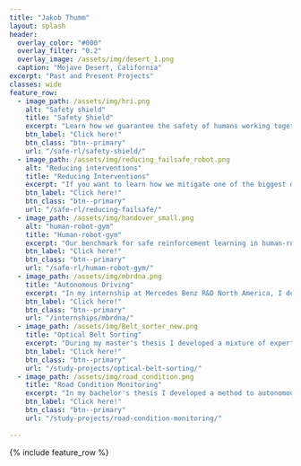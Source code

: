 ```yaml
---
title: "Jakob Thumm"
layout: splash
header:
  overlay_color: "#000"
  overlay_filter: "0.2"
  overlay_image: /assets/img/desert_1.png
  caption: "Mojave Desert, California"
excerpt: "Past and Present Projects"
classes: wide
feature_row:
  - image_path: /assets/img/hri.png
    alt: "Safety shield"
    title: "Safety Shield"
    excerpt: "Learn how we guarantee the safety of humans working together with robots:"
    btn_label: "Click here!"
    btn_class: "btn--primary"
    url: "/safe-rl/safety-shield/"
  - image_path: /assets/img/reducing_failsafe_robot.png
    alt: "Reducing interventions"
    title: "Reducing Interventions"
    excerpt: "If you want to learn how we mitigate one of the biggest downsides of safe RL:"
    btn_label: "Click here!"
    btn_class: "btn--primary"
    url: "/safe-rl/reducing-failsafe/"
  - image_path: /assets/img/handover_small.png
    alt: "human-robot-gym"
    title: "Human-robot-gym"
    excerpt: "Our benchmark for safe reinforcement learning in human-robot collaboration:"
    btn_label: "Click here!"
    btn_class: "btn--primary"
    url: "/safe-rl/human-robot-gym/"
  - image_path: /assets/img/mbrdna.png
    title: "Autonomous Driving"
    excerpt: "In my internship at Mercedes Benz R&D North America, I developed a map converter to boost the performance of the simulation environment. Here are a few impressions:"
    btn_label: "Click here!"
    btn_class: "btn--primary"
    url: "/internships/mbrdna/"
  - image_path: /assets/img/Belt_sorter_new.png
    title: "Optical Belt Sorting"
    excerpt: "During my master's thesis I developed a mixture of experts of neural networks and Kalman filters to improve the accuracy of optical belt sorters. Check out the work here:"
    btn_label: "Click here!"
    btn_class: "btn--primary"
    url: "/study-projects/optical-belt-sorting/"
  - image_path: /assets/img/road_condition.png
    title: "Road Condition Monitoring"
    excerpt: "In my bachelor's thesis I developed a method to autonomously detect road damage with a fleet of different vehicles. See all publications that resulted from that work here:"
    btn_label: "Click here!"
    btn_class: "btn--primary"
    url: "/study-projects/road-condition-monitoring/"
    
---
```


{% include feature_row %}